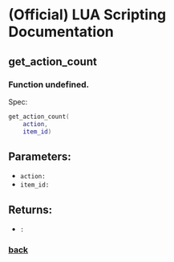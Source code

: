 
# (Official) LUA Scripting Documentation

## get_action_count

### Function undefined.

Spec:
```lua
get_action_count(
	action,
	item_id)
```
## Parameters:
- `action:` 
- `item_id:` 

## Returns:
- `:` 

### [back](../other)
